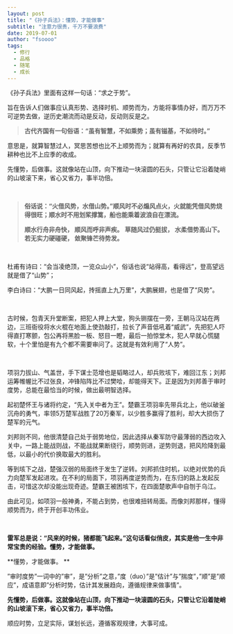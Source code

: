 ```yaml
---
layout: post
title: "《孙子兵法》：懂势，才能做事"
subtitle: "注意力很贵，千万不要浪费"
date: 2019-07-01
author: "fsoooo"
tags:
  - 修行
  - 品格
  - 随笔
  - 成长
---
```


《孙子兵法》里面有这样一句话：“求之于势”。

旨在告诉人们做事应认真形势、选择时机、顺势而为，方能将事情办好，而万万不可逆势去做，逆历史潮流而动是反动，反动则反是之。    

> **古代齐国有一句俗语：“虽有智慧，不如乘势；虽有镃基，不如待时。”**

意思是，就算智慧过人，冥思苦想也比不上顺势而为；就算有再好的农具，反季节耕种也比不上应季的收成。

先懂势，后做事。这就像站在山顶，向下推动一块滚圆的石头，只管让它沿着陡峭的山坡滚下来，省心又省力，事半功倍。

<br/>

> **俗话说：“火借风势，水借山势。”顺风时不必煽风点火，火就能凭借风势烧得很旺；顺水时不用划桨撑篙，船也能乘着波浪自在漂流。**
>
> **顺水行舟非舟快， 顺风而呼非声疾。** **草随风过仍挺拔， 水柔借势高山下。 若无实力硬碰硬， 敛聚锋芒待势发。**



<br/>

杜甫有诗曰：“会当凌绝顶，一览众山小”，俗话也说“站得高，看得远”，登高望远就是借了“山势”；

李白诗曰：“大鹏一日同风起，抟摇直上九万里”，大鹏展翅，也是借了“风势”。

<br/>

古时候，包青天升堂断案，把犯人押上大堂，狗头铡摆在一旁，王朝马汉站在两边，三班衙役将水火棍在地面上使劲敲打，拉长了声音低吼着“威武”，先把犯人吓得直打寒颤，包公再将黑脸一板、怒目一瞪，最后一拍惊堂木，犯人早就心慌腿软，十个里怕是有九个都不需要审问了。这就是有效利用了“人势”。

<br/>

项羽力拔山、气盖世，手下谋士范增也是韬略过人，却兵败垓下，难回江东；刘邦运筹帷幄比不过张良，冲锋陷阵比不过樊哙，却能得天下。正是因为刘邦善于审时度势，总能在最恰当的时候，做出最明智选择。

起初楚怀王与诸将约定，“先入关中者为王”。楚霸王项羽率先带兵北上，他以破釜沉舟的勇气，率领5万楚军战胜了20万秦军，以少胜多赢得了胜利，却大大损伤了楚军的元气。

刘邦则不同，他很清楚自己处于弱势地位，因此选择从秦军防守最薄弱的西边攻入关中，一路上能战则战，不能战就果断绕行，顺势则进，逆势则退，把风险降到最低，以最小的代价换取最大的胜利。

等到垓下之战，楚强汉弱的局面终于发生了逆转。刘邦抓住时机，以绝对优势的兵力向楚军发起进攻。在不利的局面下，项羽再度逆势而为，在东归的路上发起反击，可惜这次却没能出现奇迹。楚霸王被困垓下，在四面楚歌声中自刎于乌江。

由此可见，如项羽一般神勇，不能占到势，也很难扭转局面。而像刘邦那样，懂得顺势而为，终于开创丰功伟业。

<br/>

**雷军总是说：“风来的时候，猪都能飞起来。”这句话看似俏皮，其实是他一生中非常宝贵的经验。懂势，才能做事。**

**懂势，才能做事。 **

”审时度势”一词中的”审”，是”分析”之意，”度（duo）”是”估计”与”揣度”，”顺”是”顺应”，成语意即”分析时势，估计其发展趋向，遵循规律来做事情”。    

  **先懂势，后做事。这就像站在山顶，向下推动一块滚圆的石头，只管让它沿着陡峭的山坡滚下来，省心又省力，事半功倍。**

顺应时势，立足实际，谋划长远，遵循客观规律，大事可成。

<br/>




